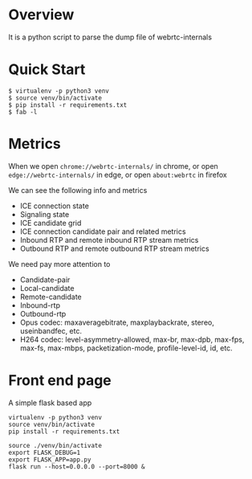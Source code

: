 # Overview

It is a python script to parse the dump file of webrtc-internals

# Quick Start

```
$ virtualenv -p python3 venv
$ source venv/bin/activate
$ pip install -r requirements.txt
$ fab -l

```

# Metrics

When we open `chrome://webrtc-internals/` in chrome,
or open `edge://webrtc-internals/` in edge,
or open `about:webrtc` in firefox


We can see the following info and metrics

* ICE connection state
* Signaling state
* ICE candidate grid
* ICE connection candidate pair and related metrics
* Inbound RTP and remote inbound RTP stream metrics
* Outbound RTP and remote outbound RTP stream metrics


We need pay more attention to

* Candidate-pair
* Local-candidate
* Remote-candidate
* Inbound-rtp
* Outbound-rtp
* Opus codec: maxaveragebitrate, maxplaybackrate, stereo, useinbandfec, etc.
* H264 codec: level-asymmetry-allowed, max-br, max-dpb, max-fps, max-fs, max-mbps, packetization-mode, profile-level-id, id, etc.



# Front end page

A simple flask based app

```
virtualenv -p python3 venv
source venv/bin/activate
pip install -r requirements.txt

source ./venv/bin/activate
export FLASK_DEBUG=1
export FLASK_APP=app.py
flask run --host=0.0.0.0 --port=8000 &
```
